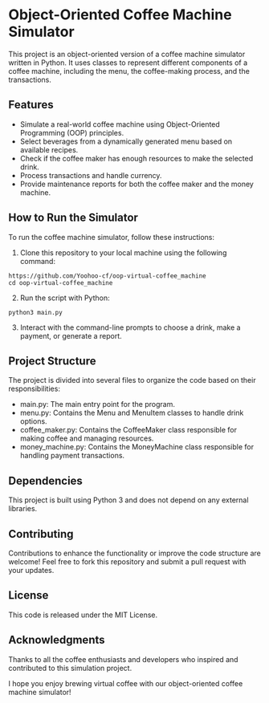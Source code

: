 # Object-Oriented Coffee Machine Simulator

This project is an object-oriented version of a coffee machine simulator written in Python. It uses classes to represent different components of a coffee machine, including the menu, the coffee-making process, and the transactions.

## Features

- Simulate a real-world coffee machine using Object-Oriented Programming (OOP) principles.
- Select beverages from a dynamically generated menu based on available recipes.
- Check if the coffee maker has enough resources to make the selected drink.
- Process transactions and handle currency.
- Provide maintenance reports for both the coffee maker and the money machine.

## How to Run the Simulator

To run the coffee machine simulator, follow these instructions:

1. Clone this repository to your local machine using the following command:

```
https://github.com/Yoohoo-cf/oop-virtual-coffee_machine
cd oop-virtual-coffee_machine
```
2. Run the script with Python:
```
python3 main.py
```
3. Interact with the command-line prompts to choose a drink, make a payment, or generate a report.

## Project Structure
The project is divided into several files to organize the code based on their responsibilities:

* main.py: The main entry point for the program.
* menu.py: Contains the Menu and MenuItem classes to handle drink options.
* coffee_maker.py: Contains the CoffeeMaker class responsible for making coffee and managing resources.
* money_machine.py: Contains the MoneyMachine class responsible for handling payment transactions.

## Dependencies
This project is built using Python 3 and does not depend on any external libraries.

## Contributing
Contributions to enhance the functionality or improve the code structure are welcome! Feel free to fork this repository and submit a pull request with your updates.

## License
This code is released under the MIT License.

## Acknowledgments
Thanks to all the coffee enthusiasts and developers who inspired and contributed to this simulation project.

I hope you enjoy brewing virtual coffee with our object-oriented coffee machine simulator!
